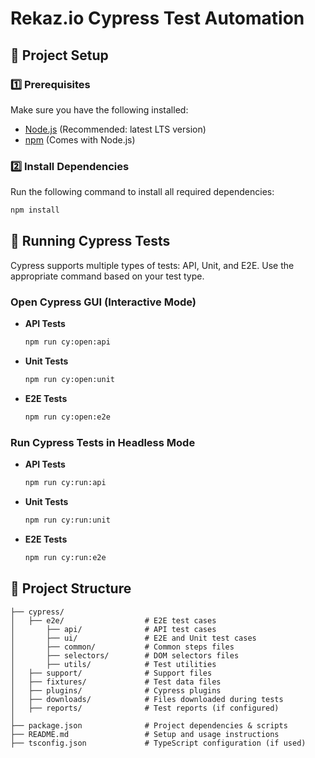 # Rekaz.io Cypress Test Automation

## 📌 Project Setup

### 1️⃣ Prerequisites

Make sure you have the following installed:

- [Node.js](https://nodejs.org/) (Recommended: latest LTS version)
- [npm](https://www.npmjs.com/) (Comes with Node.js)

### 2️⃣ Install Dependencies

Run the following command to install all required dependencies:

```sh
npm install
```

## 🚀 Running Cypress Tests

Cypress supports multiple types of tests: API, Unit, and E2E. Use the appropriate command based on your test type.

### **Open Cypress GUI (Interactive Mode)**

- **API Tests**
  ```sh
  npm run cy:open:api
  ```
- **Unit Tests**
  ```sh
  npm run cy:open:unit
  ```
- **E2E Tests**
  ```sh
  npm run cy:open:e2e
  ```

### **Run Cypress Tests in Headless Mode**

- **API Tests**
  ```sh
  npm run cy:run:api
  ```
- **Unit Tests**
  ```sh
  npm run cy:run:unit
  ```
- **E2E Tests**
  ```sh
  npm run cy:run:e2e
  ```

## 📂 Project Structure

```
├── cypress/
│   ├── e2e/                  # E2E test cases
│       ├── api/              # API test cases
│       ├── ui/               # E2E and Unit test cases
│       ├── common/           # Common steps files
│       ├── selectors/        # DOM selectors files
│       ├── utils/            # Test utilities
│   ├── support/              # Support files
│   ├── fixtures/             # Test data files
│   ├── plugins/              # Cypress plugins
│   ├── downloads/            # Files downloaded during tests
│   ├── reports/              # Test reports (if configured)
│
├── package.json              # Project dependencies & scripts
├── README.md                 # Setup and usage instructions
├── tsconfig.json             # TypeScript configuration (if used)
```
